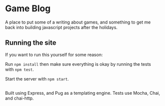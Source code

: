 # Game Blog

A place to put some of a writing about games, and something to get me back into building javascript projects after the holidays.

## Running the site

If you want to run this yourself for some reason:

Run `npm install` then make sure everything is okay by running the tests with `npm test`.
 
Start the server with `npm start`.

##

Built using Express, and Pug as a templating engine.
Tests use Mocha, Chai, and chai-http.
